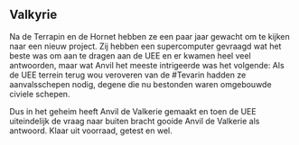 ## Valkyrie

Na de Terrapin en de Hornet hebben ze een paar jaar gewacht om te kijken naar een nieuw project. Zij hebben een supercomputer gevraagd wat het beste was om aan te dragen aan de UEE en er kwamen heel veel antwoorden, maar wat Anvil het meeste intrigeerde was het volgende:
Als de UEE terrein terug wou veroveren van de #Tevarin hadden ze aanvalsschepen nodig, degene die nu bestonden waren omgebouwde civiele schepen.

Dus in het geheim heeft Anvil de Valkerie gemaakt en toen de UEE uiteindelijk de vraag naar buiten bracht gooide Anvil de Valkerie als antwoord. Klaar uit voorraad, getest en wel.